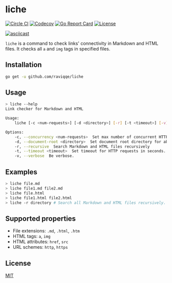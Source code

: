 # liche

[![Circle CI](https://img.shields.io/circleci/project/github/raviqqe/liche.svg?style=flat-square)](https://circleci.com/gh/raviqqe/liche)
[![Codecov](https://img.shields.io/codecov/c/github/raviqqe/liche.svg?style=flat-square)](https://codecov.io/gh/raviqqe/liche)
[![Go Report Card](https://goreportcard.com/badge/github.com/raviqqe/liche?style=flat-square)](https://goreportcard.com/report/github.com/raviqqe/liche)
[![License](https://img.shields.io/github/license/raviqqe/liche.svg?style=flat-square)](LICENSE)

[![asciicast](https://asciinema.org/a/148896.png)](https://asciinema.org/a/148896)

`liche` is a command to check links' connectivity in Markdown and HTML files.
It checks all `a` and `img` tags in specified files.

## Installation

```sh
go get -u github.com/raviqqe/liche
```

## Usage

```sh
> liche --help
Link checker for Markdown and HTML

Usage:
	liche [-c <num-requests>] [-d <directory>] [-r] [-t <timeout>] [-v] <filenames>...

Options:
	-c, --concurrency <num-requests>  Set max number of concurrent HTTP requests. [default: 512]
	-d, --document-root <directory>  Set document root directory for absolute paths.
	-r, --recursive  Search Markdown and HTML files recursively
	-t, --timeout <timeout>  Set timeout for HTTP requests in seconds. Disabled by default.
	-v, --verbose  Be verbose.
```

## Examples

```sh
> liche file.md
> liche file1.md file2.md
> liche file.html
> liche file1.html file2.html
> liche -r directory # Search all Markdown and HTML files recursively.
```

## Supported properties

- File extensions: `.md`, `.html`, `.htm`
- HTML tags: `a`, `img`
- HTML attributes: `href`, `src`
- URL schemes: `http`, `https`

## License

[MIT](LICENSE)
